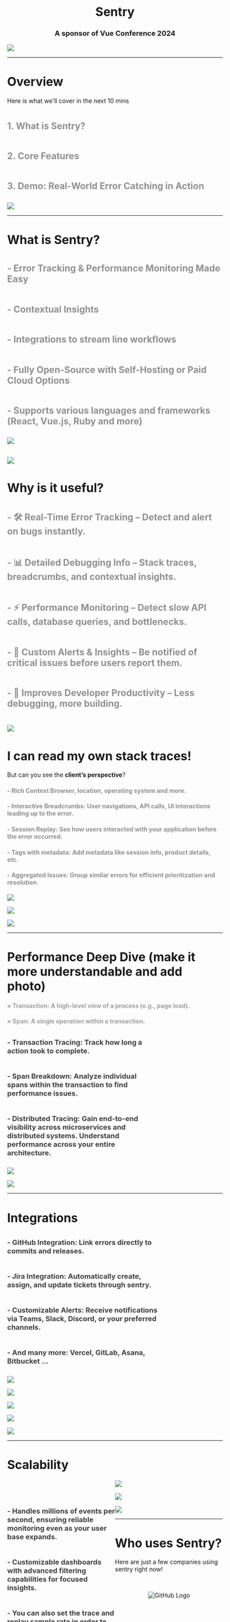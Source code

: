 <h1 style="text-align: center; margin-top: 175px">Sentry</h1>
<h3 style="text-align: center;">A sponsor of Vue Conference 2024</h3>

<img 
  class="absolute bottom-2 -right-0 w-10"
  src="/Sentry.png"
/>

---

# Overview
Here is what we'll cover in the next 10 mins

<h2 style="color: #909090; padding-top: 8px; padding-bottom: 8px"><strong>1. What is Sentry?</strong></h2>
<h2 style="color: #909090; padding-top: 8px; padding-bottom: 8px"><strong>2. Core Features</strong></h2>
<h2 style="color: #909090; padding-top: 8px; padding-bottom: 8px"><strong>3. Demo:</strong> Real-World Error Catching in Action</h2>

<img 
  class="absolute bottom-2 -right-0 w-10"
  src="/Sentry.png"
/>

---

# What is Sentry?

<h2 style="color: #909090; padding-top: 8px; padding-bottom: 8px">- Error Tracking & Performance Monitoring Made Easy</h2>
<h2 style="color: #909090; padding-top: 8px; padding-bottom: 8px">- Contextual Insights</h2>
<h2 style="color: #909090; padding-top: 8px; padding-bottom: 8px">- Integrations to stream line workflows</h2>
<h2 style="color: #909090; padding-top: 8px; padding-bottom: 8px">- Fully Open-Source with Self-Hosting or Paid Cloud Options</h2>
<h2 style="color: #909090; padding-top: 8px; padding-bottom: 8px; width: 500px">- Supports various languages and frameworks (React, Vue.js, Ruby and more)</h2>

<img 
  class="absolute bottom-4 right-0 w-100"
  src="/Sentry_Languages.jpg"
/>

<img 
  class="absolute bottom-2 -right-0 w-10"
  src="/Sentry.png"
/>
---

# Why is it useful?

<h2 style="color: #909090; padding-top: 8px; padding-bottom: 8px">- 🛠 <strong>Real-Time Error Tracking</strong> – Detect and alert on bugs instantly.</h2>
<h2 style="color: #909090; padding-top: 8px; padding-bottom: 8px">- 📊 <strong>Detailed Debugging Info</strong> – Stack traces, breadcrumbs, and contextual insights.</h2>
<h2 style="color: #909090; padding-top: 8px; padding-bottom: 8px">- ⚡ <strong>Performance Monitoring</strong> – Detect slow API calls, database queries, and bottlenecks.</h2>
<h2 style="color: #909090; padding-top: 8px; padding-bottom: 8px">- 🔔 <strong>Custom Alerts & Insights</strong> – Be notified of critical issues before users report them.</h2>
<h2 style="color: #909090; padding-top: 8px; padding-bottom: 8px">- 🚀 <strong>Improves Developer Productivity</strong> – Less debugging, more building.</h2>

<img 
  class="absolute bottom-2 -right-0 w-10"
  src="/Sentry.png"
/>
---

# I can read my own stack traces!
But can you see the **client’s perspective**?

<div>
  <h4 style="color: #909090;">- <strong>Rich Context</strong> Browser, location, operating system and more.</h4>
  <h4 style="color: #909090;">- <strong>Interactive Breadcrumbs:</strong> User navigations, API calls, UI interactions leading up to the error.</h4>
  <h4 style="color: #909090;">- <strong>Session Replay:</strong> See how users interacted with your application before the error occurred.</h4>
  <h4 style="color: #909090;">- <strong>Tags with metadata:</strong> Add metadata like session info, product details, etc.</h4>
  <h4 style="color: #909090;">- <strong>Aggregated Issues:</strong> Group similar errors for efficient prioritization and resolution.</h4>
</div>

<img 
  class="absolute bottom-20 left-20 w-110"
  src="/Sentry_Context.png"
/>

<img 
  class="absolute bottom-10 right-15 w-90"
  src="/Sentry_Replay.png"
/>

<img 
  class="absolute bottom-2 -right-0 w-10"
  src="/Sentry.png"
/>

---

# Performance Deep Dive (make it more understandable and add photo)
  <h4 style="color: #A0A0A0;">» <strong>Transaction:</strong> A high-level view of a process (e.g., page load).</h4>
  <h4 style="color: #A0A0A0;">» <strong>Span:</strong> A single operation within a transaction.</h4>
<div style="width: 65%;">
  <h3 style="color: #404040; padding-top: 8px; padding-bottom: 8px">- <strong>Transaction Tracing:</strong> Track how long a action took to complete.</h3>
  <h3 style="color: #404040; padding-top: 8px; padding-bottom: 8px">- <strong>Span Breakdown:</strong> Analyze individual spans within the transaction to find performance issues.</h3>
  <h3 style="color: #404040; padding-top: 8px; padding-bottom: 8px">- <strong>Distributed Tracing:</strong> Gain end-to-end visibility across microservices and distributed systems. Understand performance across your entire architecture.</h3>
</div>

<img 
  class="absolute bottom-20 right-2 w-90"
  src="/Sentry_Transaction.jpg"
/>

<img 
  class="absolute bottom-2 -right-0 w-10"
  src="/Sentry.png"
/>

---

# Integrations

<div style="width: 70%">
<h3 style="color: #404040; padding-top: 8px; padding-bottom: 8px">- <strong>GitHub Integration:</strong> Link errors directly to commits and releases.</h3>
<h3 style="color: #404040; padding-top: 8px; padding-bottom: 8px">- <strong>Jira Integration:</strong> Automatically create, assign, and update tickets through sentry.</h3>
<h3 style="color: #404040; padding-top: 8px; padding-bottom: 8px">- <strong>Customizable Alerts:</strong> Receive notifications via Teams, Slack, Discord, or your preferred channels.</h3>
<h3 style="color: #404040; padding-top: 8px; padding-bottom: 8px">- <strong>And many more:</strong> Vercel, GitLab, Asana, Bitbucket ...</h3>
</div>

<img 
  class="absolute bottom-100 right-30 w-30"
  src="/GitHub.png"
/>

<img 
  class="absolute bottom-60 right-30 w-30"
  src="/Jira.jpeg"
/>


<img 
  class="absolute bottom-30 right-30 w-30"
  src="/Slack.png"
/>


<img 
  class="absolute bottom-10 right-30 w-30"
  src="/Teams.jpeg"
/>

<img 
  class="absolute bottom-2 -right-0 w-10"
  src="/Sentry.png"
/>

---

# Scalability

<div style="width: 50%; float: left;">  
  <h3 style="color: #404040; padding-top: 40px; padding-bottom: 8px;">- Handles millions of events per second, ensuring reliable monitoring even as your user base expands.</h3>
  <h3 style="color: #404040; padding-top: 8px; padding-bottom: 8px;">- Customizable dashboards with advanced filtering capabilities for focused insights.</h3>
  <h3 style="color: #404040; padding-top: 8px; padding-bottom: 8px;">- You can also set the trace and replay sample rate in order to limit the number of events that are sent to sentry.</h3>
</div>

<img 
  class="absolute -bottom-1 right-0 w-100"
  src="/Dashboard.jpg"
/>

<img 
  class="absolute top-1 right-0 w-100"
  src="/Sentry_Performance.png"
/>

<img 
  class="absolute bottom-2 -right-0 w-10"
  src="/Sentry.png"
/>


---

# Who uses Sentry?  

Here are just a few companies using sentry right now!
<div style="display: flex; flex-wrap: wrap; justify-content: center; align-items: center;">
  <img src="/GitHub.png" alt="GitHub Logo" style="max-width: 100px; margin: 30px;">
  <img src="/Dropbox.png" alt="Dropbox Logo" style="max-width: 100px; margin: 30px;">
  <img src="/Reddit.png" alt="Reddit Logo" style="max-width: 100px; margin: 30px;">
  <img src="/Spotify.png" alt="Spotify Logo" style="max-width: 100px; margin: 30px;">
  <img src="/Stripe.png" alt="Stripe Logo" style="max-width: 100px; margin: 30px;">
  <img src="/Claude.jpeg" alt="Claude Logo" style="max-width: 100px; margin: 30px;">
  <img src="/MongoDB.png" alt="MongoDB Logo" style="max-width: 100px; margin: 30px;">
  <img src="/Discord.png" alt="Discord Logo" style="max-width: 100px; margin: 30px;">
</div>
<img 
  class="absolute bottom-2 -right-0 w-10"
  src="/Sentry.png"
/>

---

<h1 style="text-align: center; margin-top: 175px">Demo</h1>
<h3 style="text-align: center;">We'll demonstrate how Sentry captures and analyzes a real-world error in a Next.js application, highlighting the key features and benefits in action.</h3>

<img 
  class="absolute bottom-2 -right-0 w-10"
  src="/Sentry.png"
/>




